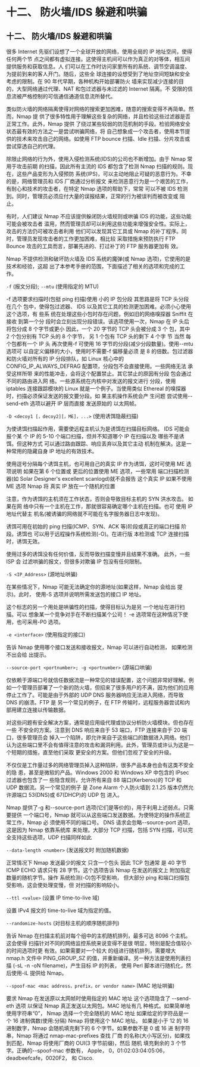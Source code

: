 # 十二、 防火墙/IDS 躲避和哄骗

## 十二、 防火墙/IDS 躲避和哄骗

很多 Internet 先驱们设想了一个全球开放的网络，使用全局的 IP 地址空间，使得任何两个节 点之间都有虚拟连接。这使得主机间可以作为真正的对等体，相互间提供服务和获取信息。人 们可以在工作时访问家里所有的系统、调节空调温度、为提前到来的客人开门。随后，这些全 球连接的设想受到了地址空间短缺和安全考虑的限制。在 90 年代早期，各种机构开始部署防火 墙来实现减少连接的目的，大型网络通过代理、NAT 和包过滤器与未过滤的 Internet 隔离。不 受限的信息流被严格控制的可信通信通道信息流所替代。

类似防火墙的网络隔离使得对网络的搜索更加困难，随意的搜索变得不再简单。然而，Nmap 提 供了很多特性用于理解这些复杂的网络，并且检验这些过滤器是否正常工作。此外，Nmap 提供 了绕过某些较弱的防范机制的手段。检验网络安全状态最有效的方法之一是尝试哄骗网络，将 自己想象成一个攻击者，使用本节提供的技术来攻击自己的网络。如使用 FTP bounce 扫描、Idle 扫描、分片攻击或尝试穿透自己的代理。

除限止网络的行为外，使用入侵检测系统(IDS)的公司也不断增加。由于 Nmap 常用于攻击前期 的扫描，因此所有主流的 IDS 都包含了检测 Nmap 扫描的规则。现在，这些产品变形为入侵预防 系统(IPS)，可以主动地阻止可疑的恶意行为。不幸的是，网络管理员和 IDS 厂商通过分析报文 来检测恶意行为是一个艰苦的工作，有耐心和技术的攻击者，在特定 Nmap 选项的帮助下，常常 可以不被 IDS 检测到。同时，管理员必须应付大量的误报结果，正常的行为被误判而被改变或 阻止。

有时，人们建议 Nmap 不应该提供躲闭防火墙规则或哄骗 IDS 的功能，这些功能可能会被攻击者 滥用，然而管理员却可以利用这些功能来增强安全性。实际上，攻击的方法仍可被攻击者利用 他们可以发现其它工具或 Nmap 的补丁程序。同时，管理员发现攻击者的工作更加困难，相比较 采取措施来预防执行 FTP Bounce 攻击的工具而言，部署先进的、打过补丁的 FTP 服务器更加有 效。

Nmap 不提供检测和破坏防火墙及 IDS 系统的魔弹(或 Nmap 选项)，它使用的是技术和经验，这超 出了本参考手册的范围，下面描述了相关的选项和完成的工作。

`-f` (报文分段); `--mtu` (使用指定的 MTU)

-f 选项要求扫描时(包挺 ping 扫描)使用 小的 IP 包分段 其思路是将 TCP 头分段在几个 包中，使得包过滤器、 IDS 以及其它工具的检测更加困难。必须小心使用这个选项，有 些系 统在处理这些小包时存在问题，例如旧的网络嗅探器 Sniffit 在接收 到第一个分 段时会立刻出现分段错误。该选项使用一次，Nmap 在 IP 头后将包分成 8 个字节或更小 因此，一个 20 字节的 TCP 头会被分成 3 个 包，其中 2 个包分别有 TCP 头的 8 个字节， 另 1 个包有 TCP 头的剩下 4 个字 节 当然 每个包都有一个 IP 头 再次使用-f 可使用 16 字节的分段(减少分段数量)。使用--mtu 选项可 以自定义偏移的大小，使用时不需要-f 偏移量必须 是 8 的倍数。包过滤器和防火墙对所有的 IP 分段排队，如 Linux 核心中的 CONFIG_IP_ALWAYS_DEFRAG 配置项，分段包不会直接使用。一些网络无法 承受这样所带 来的性能冲击，会将这个配置禁止。其它禁止的原因有分段 包会通过不同的路由进入网 络。一些源系统在内核中对发送的报文进行 分段，使用 iptables 连接跟踪模块的 Linux 就是一个例子。当使用类似 Ethereal 的嗅探器时，扫描必须保证发送的报文要分段。如 果主机操作系统会产 生问题 尝试使用--send-eth 选项以避开 IP 层而直接 发送原始的 以太网帧。

`-D <decoy1 [，decoy2][，ME]，...>` (使用诱饵隐蔽扫描)

为使诱饵扫描起作用，需要使远程主机认为是诱饵在扫描目标网络。 IDS 可能会报个某 个 IP 的 5-10 个端口扫描，但并不知道哪个 IP 在扫描以及 哪些不是诱饵。但这种方式 可以通过路由跟踪、响应丢弃以及其它主动 机制在解决。这是一种常用的隐藏自身 IP 地址的有效技术。

使用逗号分隔每个诱饵主机，也可用自己的真实 IP 作为诱饵，这时可使用 ME 选项说明 如果在第 6 个位置或 更后的位置使用 ME 选项，一些常用 端口扫描检测器(如 Solar Designer's excellent scanlogd)就不会报告 这个真实 IP 如果不使用 ME 选项 Nmap 将 真实 IP 放在一个随机的位置

注意，作为诱饵的主机须在工作状态，否则会导致目标主机的 SYN 洪水攻击。 如果在网 络中只有一个主机在工作，那就很容易确定哪个主机在扫描。也可 使用 IP 地址代替主 机名(被诱骗的网络就不可能在名字服务器日志中发现)。

诱饵可用在初始的 ping 扫描(ICMP、SYN、ACK 等)阶段或真正的端口扫描 阶段。诱饵也 可以用于远程操作系统检测(-O)。在进行版 本检测或 TCP 连接扫描时，诱饵无效。

使用过多的诱饵没有任何价值，反而导致扫描变慢并且结果不准确。 此外，一些 ISP 会 过滤哄骗的报文，但很多对欺骗 IP 包没有任何限制。

`-S <IP_Address>` (源地址哄骗)

在某些情况下，Nmap 可能无法确定你的源地址(如果这样，Nmap 会给出 提示)。此时， 使用-S 选项并说明所需发送包的接口 IP 地址。

这个标志的另一个用处是哄骗性的扫描，使得目标认为是另 一个地址在进行扫描。可以 想象某一个竞争对手在不断扫描某个公司！ -e 选项常在这种情况下使用，也可采用-P0 选项。

`-e <interface>` (使用指定的接口)

告诉 Nmap 使用哪个接口发送和接收报文，Nmap 可以进行自动检测， 如果检测不出会给 出提示。

`--source-port <portnumber>; -g <portnumber>` (源端口哄骗)

仅依赖于源端口号就信任数据流是一种常见的错误配置，这个问题非常好理解。例如一个管理员部署了一个新的防火墙，但招来了很多用户的不满，因为他们的应用停止工作了。可能是由于外部的 UDP DNS 服务器响应无法进入网络，而导致 DNS 的崩溃。FTP 是 另一个常见的例子，在 FTP 传输时，远程服务器尝试和内部用建立连接以传输数据。

对这些问题有安全解决方案，通常是应用级代理或协议分析防火墙模块。但也存在一些 不安全的方案。注意到 DNS 响应来自于 53 端口，FTP 连接来自于 20 端口，很多管理员会 掉入一个陷阱，即允许来自于这些端口的数据进入网络。他们认为这些端口里不会有值得注意的攻击和漏洞利用。此外，管理员或许认为这是一个短期的措施，直至他们采取 更安全的方案。但他们忽视了安全的升级。

不仅仅是工作量过多的网络管理员掉入这种陷阱，很多产品本身也会有这类不安全的隐 患，甚至是微软的产品。Windows 2000 和 Windows XP 中包含的 IPsec 过滤器也包含了一 些隐含规则，允许所有来自 88 端口(Kerberos)的 TCP 和 UDP 数据流。另一个常见的例子 是 Zone Alarm 个人防火墙到 2.1.25 版本仍然允许源端口 53(DNS)或 67(DHCP)的 UDP 包 进入。

Nmap 提供了-g 和--source-port 选项(它们是等价的)，用于利用上述弱点。只需要提供 一个端口号，Nmap 就可以从这些端口发送数据。为使特定的操作系统正常工作，Nmap 必 须使用不同的端口号。 DNS 请求会忽略--source-port 选项，这是因为 Nmap 依靠系统库 来处理。大部分 TCP 扫描，包括 SYN 扫描，可以完全支持这些选项，UDP 扫描同样如此

`--data-length <number>` (发送报文时 附加随机数据)

正常情况下 Nmap 发送最少的报文 只含一个包头 因此 TCP 包通常 是 40 字节 ICMP ECHO 请求只有 28 字节。这个选项告诉 Nmap 在发送的报文上 附加指定数量的随机字节。操作 系统检测(-O)包不受影响， 但大部分 ping 和端口扫描包受影响，这会使处理变慢，但 对扫描的影响较小。

`--ttl <value>` (设置 IP time-to-live 域)

设置 IPv4 报文的 time-to-live 域为指定的值。

`--randomize-hosts` (对目标主机的顺序随机排列)

告诉 Nmap 在扫描主机前对每个组中的主机随机排列，最多可达 8096 个主机。这会使得 扫描针对不同的网络监控系统来说变得不是很 明显，特别是配合值较小的时间选项时更 有效。如果需要对一个较大 的组进行随机排列，需要增大 nmap.h 文件中 PING_GROUP_SZ 的值，并重新编译。另一种方法是使用列表扫描 (-sL -n -oN filename)，产生目标 IP 的列表， 使用 Perl 脚本进行随机化，然后使用-iL 提供给 Nmap。

`--spoof-mac <mac address，prefix，or vendor name>` (MAC 地址哄骗)

要求 Nmap 在发送原以太网帧时使用指定的 MAC 地址 这个选项隐含了 --send-eth 选项 以保证 Nmap 真正发送以太网包。MAC 地址有几 种格式。如果简单地使用字符串“0”， Nmap 选择一个完全随机的 MAC 地址 如果给定的字符品是一个 16 进制偶数(使用:分隔) Nmap 将使用这个 MAC 地址。 如果是小于 12 的 16 进制数字，Nmap 会随机填充剩下的 6 个字节。如果参数不是 0 或 16 进 制字符串，Nmap 将通过 nmap-mac-prefixes 查找 厂商 的名称(大小写区分)，如果找到匹配，Nmap 将使用厂商的 OUI(3 字节前缀)，然后 随机 填充剩余的 3 个节字。正确的--spoof-mac 参数有， Apple， 0，01:02:03:04:05:06， deadbeefcafe，0020F2， 和 Cisco.